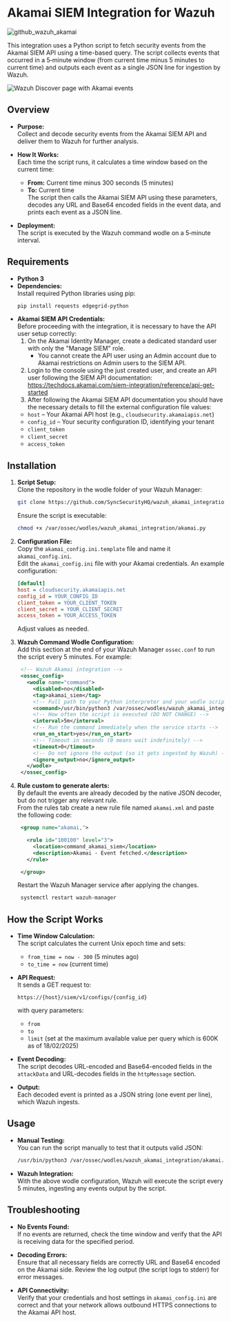 # Akamai SIEM Integration for Wazuh

![github_wazuh_akamai](https://github.com/user-attachments/assets/e0adcf51-4580-4a4b-8710-ea6eb60a2cc4)

This integration uses a Python script to fetch security events from the Akamai SIEM API using a time-based query. The script collects events that occurred in a 5‑minute window (from current time minus 5 minutes to current time) and outputs each event as a single JSON line for ingestion by Wazuh.

![Wazuh Discover page with Akamai events](https://github.com/user-attachments/assets/39dcef22-4a11-4357-b704-96806801c901)

## Overview

- **Purpose:**  
  Collect and decode security events from the Akamai SIEM API and deliver them to Wazuh for further analysis.

- **How It Works:**  
  Each time the script runs, it calculates a time window based on the current time:
  - **From:** Current time minus 300 seconds (5 minutes)
  - **To:** Current time  
  The script then calls the Akamai SIEM API using these parameters, decodes any URL and Base64 encoded fields in the event data, and prints each event as a JSON line.

- **Deployment:**  
  The script is executed by the Wazuh command wodle on a 5‑minute interval.

## Requirements

- **Python 3**  
- **Dependencies:**  
  Install required Python libraries using pip:
  ```bash
  pip install requests edgegrid-python
  ```
- **Akamai SIEM API Credentials:**  
  Before proceeding with the integration, it is necessary to have the API user setup correctly:
  1. On the Akamai Identity Manager, create a dedicated standard user with only the "Manage SIEM" role. 
     - You cannot create the API user using an Admin account due to Akamai restrictions on Admin users to the SIEM API. 
  2. Login to the console using the just created user, and create an API user following the SIEM API documentation: https://techdocs.akamai.com/siem-integration/reference/api-get-started
  3. After following the Akamai SIEM API documentation you should have the necessary details to fill the external configuration file values:
  - `host` – Your Akamai API host (e.g., `cloudsecurity.akamaiapis.net`)
  - `config_id` – Your security configuration ID, identifying your tenant
  - `client_token`
  - `client_secret`
  - `access_token`


## Installation

1. **Script Setup:**  
   Clone the repository in the wodle folder of your Wazuh Manager:
   ```bash
   git clone https://github.com/SyncSecurityHQ/wazuh_akamai_integration.git
   ```
   Ensure the script is executable:
   ```bash
   chmod +x /var/ossec/wodles/wazuh_akamai_integration/akamai.py
   ```

2. **Configuration File:**  
   Copy the `akamai_config.ini.template` file and name it `akamai_config.ini`.  
   Edit the `akamai_config.ini` file with your Akamai credentials. An example configuration:
   ```ini
   [default]
   host = cloudsecurity.akamaiapis.net
   config_id = YOUR_CONFIG_ID
   client_token = YOUR_CLIENT_TOKEN
   client_secret = YOUR_CLIENT_SECRET
   access_token = YOUR_ACCESS_TOKEN
   ```
   Adjust values as needed.

3. **Wazuh Command Wodle Configuration:**  
   Add this section at the end of your Wazuh Manager `ossec.conf` to run the script every 5 minutes. For example:
   ```xml
    <!-- Wazuh Akamai integration --> 
    <ossec_config>
      <wodle name="command">
        <disabled>no</disabled>
        <tag>akamai_siem</tag>
        <!-- Full path to your Python interpreter and your wodle script -->
        <command>/usr/bin/python3 /var/ossec/wodles/wazuh_akamai_integration/akamai.py</command>
        <!-- How often the script is executed (DO NOT CHANGE) -->
        <interval>5m</interval>
        <!-- Run the command immediately when the service starts -->
        <run_on_start>yes</run_on_start>
        <!-- Timeout in seconds (0 means wait indefinitely) -->
        <timeout>0</timeout>
        <!-- Do not ignore the output (so it gets ingested by Wazuh) -->
        <ignore_output>no</ignore_output>
      </wodle>
    </ossec_config>
   ```

4. **Rule custom to generate alerts:**  
  By default the events are already decoded by the native JSON decoder, but do not trigger any relevant rule.  
  From the rules tab create a new rule file named `akamai.xml` and paste the following code:
   ```xml
    <group name="akamai,">

      <rule id="100100" level="3">
        <location>command_akamai_siem</location>
        <description>Akamai - Event fetched.</description>
      </rule>

    </group>
   ```  
    Restart the Wazuh Manager service after applying the changes.
   ```bash
    systemctl restart wazuh-manager
   ```  

## How the Script Works

- **Time Window Calculation:**  
  The script calculates the current Unix epoch time and sets:
  - `from_time = now - 300` (5 minutes ago)
  - `to_time = now` (current time)

- **API Request:**  
  It sends a GET request to:
  ```
  https://{host}/siem/v1/configs/{config_id}
  ```
  with query parameters:
  - `from`
  - `to`
  - `limit` (set at the maximum available value per query which is 600K as of 18/02/2025)

- **Event Decoding:**  
  The script decodes URL-encoded and Base64-encoded fields in the `attackData` and URL-decodes fields in the `httpMessage` section.

- **Output:**  
  Each decoded event is printed as a JSON string (one event per line), which Wazuh ingests.

## Usage

- **Manual Testing:**  
  You can run the script manually to test that it outputs valid JSON:
  ```bash
  /usr/bin/python3 /var/ossec/wodles/wazuh_akamai_integration/akamai.py
  ```
- **Wazuh Integration:**  
  With the above wodle configuration, Wazuh will execute the script every 5 minutes, ingesting any events output by the script.

## Troubleshooting

- **No Events Found:**  
  If no events are returned, check the time window and verify that the API is receiving data for the specified period.

- **Decoding Errors:**  
  Ensure that all necessary fields are correctly URL and Base64 encoded on the Akamai side. Review the log output (the script logs to stderr) for error messages.

- **API Connectivity:**  
  Verify that your credentials and host settings in `akamai_config.ini` are correct and that your network allows outbound HTTPS connections to the Akamai API host.
